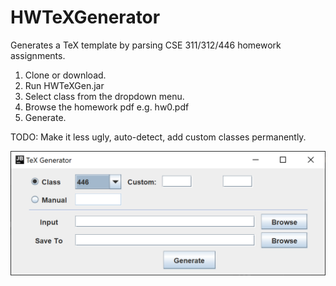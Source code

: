 # HWTeXGenerator
Generates a TeX template by parsing CSE 311/312/446 homework assignments. 
1. Clone or download.
2. Run HWTeXGen.jar
3. Select class from the dropdown menu.
4. Browse the homework pdf e.g. hw0.pdf
5. Generate.

TODO: Make it less ugly, auto-detect, add custom classes permanently.

![GUI image](https://github.com/NelsonTanCS/HWTeXGenerator/blob/master/texgen.PNG)
